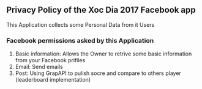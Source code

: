 ## Privacy Policy of the Xoc Dia 2017 Facebook app
This Application collects some Personal Data from it Users

### Facebook permissions asked by this Application
1. Basic information: Allows the Owner to retrive some basic information from your Facebook prifiles
2. Email: Send emails
3. Post: Using GrapAPI to pulish socre and compare to others player (leaderboard implementation)

